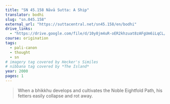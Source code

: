 ```yaml
---
title: "SN 45.158 Nāvā Sutta: A Ship"
translator: bodhi
slug: "sn.045.158"
external_url: "https://suttacentral.net/sn45.158/en/bodhi"
drive_links:
  - "https://drive.google.com/file/d/10y8jm4uR-oER2khzuat8zAFgUm6iLqCL/view?usp=drivesdk"
course: origination
tags:
  - pali-canon
  - thought
  - sn
# imagery tag covered by Hecker's Similes
# nibbana tag covered by *The Island*
year: 2000
pages: 1
---
```


> When a bhikkhu develops and cultivates the Noble Eightfold Path, his fetters easily collapse and rot away.
